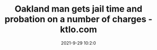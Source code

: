 ---
"title": "Oakland man gets jail time and probation on a number of charges - ktlo.com"
"date": "2021-9-29 10:2:0"
"feed_name": "GOOGLENEWSINDUSTRIAL"
"feed_website": "https://news.google.com/search?q=industrial%2Bincident&hl=en-US&gl=US&ceid=US:en"
"feed_rss": "https://news.google.com/rss/search?q=industrial%2Bincident&hl=en-US&gl=US&ceid=US:en"
"link": "https://www.ktlo.com/2021/09/29/oakland-man-gets-jail-time-and-probation-on-a-number-of-charges/"
"source": "{'href': 'https://www.ktlo.com', 'title': 'ktlo.com'}"
"file": "_posts/2021-1-1-a2e59abd34bd1c933307c9c3010a42bc547a3893.md"
"accident": "0"
"drilling": "0"
"dead": "0"
"injured": "0"
"arrested": "0"
"where": "unknown site"
"causes": "unknown"
"place": "unknown place"
---